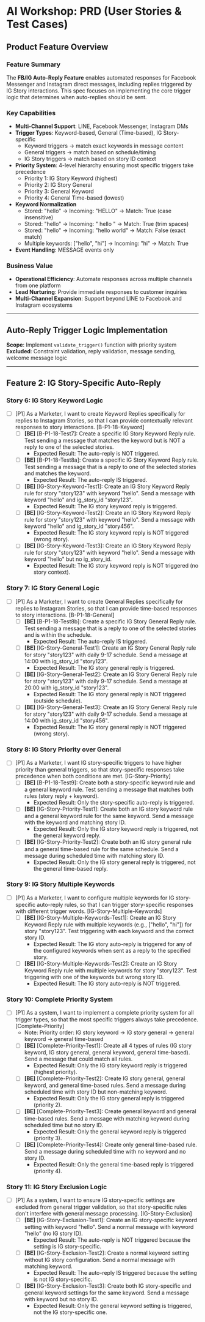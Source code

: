 # AI Workshop: PRD (User Stories & Test Cases)

## Product Feature Overview

### Feature Summary
The **FB/IG Auto-Reply Feature** enables automated responses for Facebook Messenger and Instagram direct messages, including replies triggered by IG Story interactions.
This spec focuses on implementing the core trigger logic that determines when auto-replies should be sent.

### Key Capabilities
- **Multi-Channel Support**: LINE, Facebook Messenger, Instagram DMs
- **Trigger Types**: Keyword-based, General (Time-based), IG Story-specific
  - Keyword triggers → match exact keywords in message content
  - General triggers → match based on schedule/timing
  - IG Story triggers → match based on story ID context
- **Priority System**: 4-level hierarchy ensuring most specific triggers take precedence
  - Priority 1: IG Story Keyword (highest)
  - Priority 2: IG Story General
  - Priority 3: General Keyword
  - Priority 4: General Time-based (lowest)
- **Keyword Normalization**
  - Stored: "hello" → Incoming: "HELLO" → Match: True (case insensitive)
  - Stored: "hello" → Incoming: " hello " → Match: True (trim spaces)
  - Stored: "hello" → Incoming: "hello world" → Match: False (exact match)
  - Multiple keywords: ["hello", "hi"] → Incoming: "hi" → Match: True
- **Event Handling**: MESSAGE events only

### Business Value
- **Operational Efficiency**: Automate responses across multiple channels from one platform
- **Lead Nurturing**: Provide immediate responses to customer inquiries
- **Multi-Channel Expansion**: Support beyond LINE to Facebook and Instagram ecosystems

---

## Auto-Reply Trigger Logic Implementation

**Scope**: Implement `validate_trigger()` function with priority system  
**Excluded**: Constraint validation, reply validation, message sending, welcome message logic

---

## Feature 2: IG Story-Specific Auto-Reply

### Story 6: IG Story Keyword Logic

- [ ] [P1] As a Marketer, I want to create Keyword Replies specifically for replies to Instagram Stories, so that I can provide contextually relevant responses to story interactions. [B-P1-18-Keyword]
    - [ ] **[BE]** [B-P1-18-Test7]: Create a specific IG Story Keyword Reply rule. Test sending a message that matches the keyword but is NOT a reply to one of the selected stories.
        - Expected Result: The auto-reply is NOT triggered.
    - [ ] **[BE]** [B-P1-18-Test8a]: Create a specific IG Story Keyword Reply rule. Test sending a message that is a reply to one of the selected stories and matches the keyword.
        - Expected Result: The auto-reply IS triggered.
    - [ ] **[BE]** [IG-Story-Keyword-Test1]: Create an IG Story Keyword Reply rule for story "story123" with keyword "hello". Send a message with keyword "hello" and ig_story_id "story123".
        - Expected Result: The IG story keyword reply is triggered.
    - [ ] **[BE]** [IG-Story-Keyword-Test2]: Create an IG Story Keyword Reply rule for story "story123" with keyword "hello". Send a message with keyword "hello" and ig_story_id "story456".
        - Expected Result: The IG story keyword reply is NOT triggered (wrong story).
    - [ ] **[BE]** [IG-Story-Keyword-Test3]: Create an IG Story Keyword Reply rule for story "story123" with keyword "hello". Send a message with keyword "hello" but no ig_story_id.
        - Expected Result: The IG story keyword reply is NOT triggered (no story context).

### Story 7: IG Story General Logic

- [ ] [P1] As a Marketer, I want to create General Replies specifically for replies to Instagram Stories, so that I can provide time-based responses to story interactions. [B-P1-18-General]
    - [ ] **[BE]** [B-P1-18-Test8b]: Create a specific IG Story General Reply rule. Test sending a message that is a reply to one of the selected stories and is within the schedule.
        - Expected Result: The auto-reply IS triggered.
    - [ ] **[BE]** [IG-Story-General-Test1]: Create an IG Story General Reply rule for story "story123" with daily 9-17 schedule. Send a message at 14:00 with ig_story_id "story123".
        - Expected Result: The IG story general reply is triggered.
    - [ ] **[BE]** [IG-Story-General-Test2]: Create an IG Story General Reply rule for story "story123" with daily 9-17 schedule. Send a message at 20:00 with ig_story_id "story123".
        - Expected Result: The IG story general reply is NOT triggered (outside schedule).
    - [ ] **[BE]** [IG-Story-General-Test3]: Create an IG Story General Reply rule for story "story123" with daily 9-17 schedule. Send a message at 14:00 with ig_story_id "story456".
        - Expected Result: The IG story general reply is NOT triggered (wrong story).

### Story 8: IG Story Priority over General

- [ ] [P1] As a Marketer, I want IG story-specific triggers to have higher priority than general triggers, so that story-specific responses take precedence when both conditions are met. [IG-Story-Priority]
    - [ ] **[BE]** [B-P1-18-Test9]: Create both a story-specific keyword rule and a general keyword rule. Test sending a message that matches both rules (story reply + keyword).
        - Expected Result: Only the story-specific auto-reply is triggered.
    - [ ] **[BE]** [IG-Story-Priority-Test1]: Create both an IG story keyword rule and a general keyword rule for the same keyword. Send a message with the keyword and matching story ID.
        - Expected Result: Only the IG story keyword reply is triggered, not the general keyword reply.
    - [ ] **[BE]** [IG-Story-Priority-Test2]: Create both an IG story general rule and a general time-based rule for the same schedule. Send a message during scheduled time with matching story ID.
        - Expected Result: Only the IG story general reply is triggered, not the general time-based reply.

### Story 9: IG Story Multiple Keywords

- [ ] [P1] As a Marketer, I want to configure multiple keywords for IG story-specific auto-reply rules, so that I can trigger story-specific responses with different trigger words. [IG-Story-Multiple-Keywords]
    - [ ] **[BE]** [IG-Story-Multiple-Keywords-Test1]: Create an IG Story Keyword Reply rule with multiple keywords (e.g., ["hello", "hi"]) for story "story123". Test triggering with each keyword and the correct story ID.
        - Expected Result: The IG story auto-reply is triggered for any of the configured keywords when sent as a reply to the specified story.
    - [ ] **[BE]** [IG-Story-Multiple-Keywords-Test2]: Create an IG Story Keyword Reply rule with multiple keywords for story "story123". Test triggering with one of the keywords but wrong story ID.
        - Expected Result: The IG story auto-reply is NOT triggered.

### Story 10: Complete Priority System

- [ ] [P1] As a system, I want to implement a complete priority system for all trigger types, so that the most specific triggers always take precedence. [Complete-Priority]
    - Note: Priority order: IG story keyword → IG story general → general keyword → general time-based
    - [ ] **[BE]** [Complete-Priority-Test1]: Create all 4 types of rules (IG story keyword, IG story general, general keyword, general time-based). Send a message that could match all rules.
        - Expected Result: Only the IG story keyword reply is triggered (highest priority).
    - [ ] **[BE]** [Complete-Priority-Test2]: Create IG story general, general keyword, and general time-based rules. Send a message during scheduled time with story ID but non-matching keyword.
        - Expected Result: Only the IG story general reply is triggered (priority 2).
    - [ ] **[BE]** [Complete-Priority-Test3]: Create general keyword and general time-based rules. Send a message with matching keyword during scheduled time but no story ID.
        - Expected Result: Only the general keyword reply is triggered (priority 3).
    - [ ] **[BE]** [Complete-Priority-Test4]: Create only general time-based rule. Send a message during scheduled time with no keyword and no story ID.
        - Expected Result: Only the general time-based reply is triggered (priority 4).

### Story 11: IG Story Exclusion Logic

- [ ] [P1] As a system, I want to ensure IG story-specific settings are excluded from general trigger validation, so that story-specific rules don't interfere with general message processing. [IG-Story-Exclusion]
    - [ ] **[BE]** [IG-Story-Exclusion-Test1]: Create an IG story-specific keyword setting with keyword "hello". Send a normal message with keyword "hello" (no IG story ID).
        - Expected Result: The auto-reply is NOT triggered because the setting is IG story-specific.
    - [ ] **[BE]** [IG-Story-Exclusion-Test2]: Create a normal keyword setting without IG story configuration. Send a normal message with matching keyword.
        - Expected Result: The auto-reply IS triggered because the setting is not IG story-specific.
    - [ ] **[BE]** [IG-Story-Exclusion-Test3]: Create both IG story-specific and general keyword settings for the same keyword. Send a message with keyword but no story ID.
        - Expected Result: Only the general keyword setting is triggered, not the IG story-specific one.